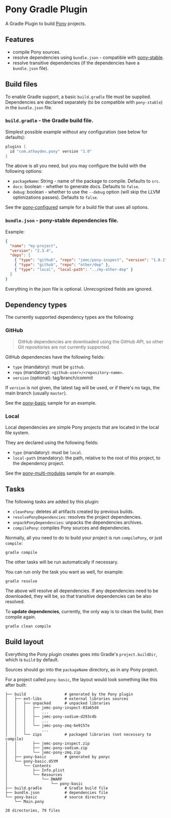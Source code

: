 # Pony Gradle Plugin

A Gradle Plugin to build [Pony](http://www.ponylang.org/) projects.

## Features

* compile Pony sources.
* resolve dependencies using `bundle.json` - compatible with [pony-stable](https://github.com/jemc/pony-stable).
* resolve transitive dependencies (if the dependencies have a `bundle.json` file).

## Build files

To enable Gradle support, a basic `build.gradle` file must be supplied.
Dependencies are declared separately (to be compatible with `pony-stable`) in the `bundle.json` file.

### `build.gradle` - the Gradle build file.

Simplest possible example without any configuration (see below for defaults):

```groovy
plugins {
  id "com.athaydes.pony" version "1.0"
}
```

The above is all you need, but you may configure the build with the following options:

* `packageName`: String - name of the package to compile. Defaults to `src`.
* `docs`: boolean - whether to generate docs. Defaults to `false`.
* `debug`: boolean - whether to use the `--debug` option (will skip the LLVM optimizations passes).
           Defaults to `false`.
           
See the [pony-configured](samples/pony-configured) sample for a build file that uses all options. 

### `bundle.json` - pony-stable dependencies file.

Example:

```json
{
  "name": "my-project",
  "version": "2.3.4",
  "deps": [
    { "type": "github", "repo": "jemc/pony-inspect", "version": "1.0.1" },
    { "type": "github", "repo": "other/dep" },
    { "type": "local", "local-path": "../my-other-dep" }
  ]
}
```

Everything in the json file is optional. Unrecognized fields are ignored.

## Dependency types

The currently supported dependency types are the following:

### GitHub

> GitHub dependencies are downloaded using the GitHub API, so other Git repositories are not
  currently supported.

GitHub dependencies have the following fields:

* `type` (mandatory): must be `github`.
* `repo` (mandatory): `<github-user>/<repository-name>`.
* `version` (optional): tag/branch/commit

If `version` is not given, the latest tag will be used, or if there's no tags, the main branch
(usually `master`).

See the [pony-basic](samples/pony-basic) sample for an example.

### Local

Local dependencies are simple Pony projects that are located in the local file system.

They are declared using the following fields:

* `type` (mandatory): must be `local`.
* `local-path` (mandatory): the path, relative to the root of this project, to the dependency project.

See the [pony-multi-modules](samples/pony-multi-modules) sample for an example.

## Tasks

The following tasks are added by this plugin:

* `cleanPony`: deletes all artifacts created by previous builds.
* `resolvePonyDependencies`: resolves the project dependencies.
* `unpackPonyDependencies`: unpacks the dependencies archives.
* `compilePony`: compiles Pony sources and dependencies.

Normally, all you need to do to build your project is run `compilePony`, or just `compile`:

```
gradle compile
```

The other tasks will be run automatically if necessary.

You can run only the task you want as well, for example:

```
gradle resolve
```

The above will resolve all dependencies. If any dependencies need to be downloaded, they will be,
so that transitive dependencies can be also resolved.

To **update dependencies**, currently, the only way is to clean the build, then compile again.

```
gradle clean compile
```

## Build layout

Everything the Pony plugin creates goes into Gradle's `project.buildDir`, which is `build` by default.

Sources should go into the `packageName` directory, as in any Pony project.

For a project called `pony-basic`, the layout would look something like this after built:

```
├── build                 # generated by the Pony plugin
│   ├── ext-libs          # external libraries sources
│   │   ├── unpacked      # unpacked libraries
│   │   │   ├── jemc-pony-inspect-03a65d4
│   │   │   │   ...
│   │   │   ├── jemc-pony-sodium-d293cdb
│   │   │   │   ...
│   │   │   └── jemc-pony-zmq-6e9157e
│   │   │       ...
│   │   └── zips          # packaged libraries (not necessary to compile)
│   │       ├── jemc-pony-inspect.zip
│   │       ├── jemc-pony-sodium.zip
│   │       └── jemc-pony-zmq.zip
│   ├── pony-basic        # generated by ponyc
│   └── pony-basic.dSYM
│       └── Contents
│           ├── Info.plist
│           └── Resources
│               └── DWARF
│                   └── pony-basic
├── build.gradle          # Gradle build file
├── bundle.json           # dependencies file
└── pony-basic            # source directory
    └── Main.pony

20 directories, 79 files
```


